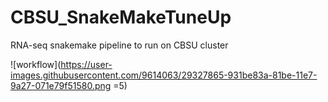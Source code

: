 # CBSU_SnakeMakeTuneUp
RNA-seq snakemake pipeline to run on CBSU cluster

![workflow](https://user-images.githubusercontent.com/9614063/29327865-931be83a-81be-11e7-9a27-071e79f51580.png =5)
